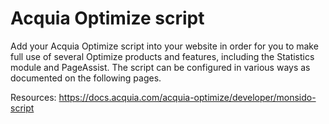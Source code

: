 # Acquia Optimize script
Add your Acquia Optimize script into your website in order for you to make full use of several Optimize products and features, including the Statistics module and PageAssist. The script can be configured in various ways as documented on the following pages.

Resources: https://docs.acquia.com/acquia-optimize/developer/monsido-script
